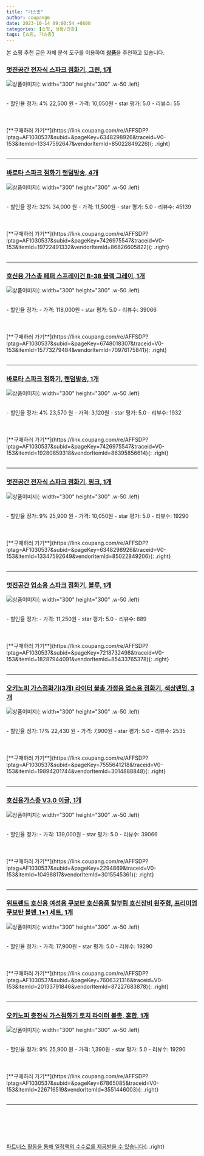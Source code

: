 ```yaml
---
title: "가스총"
author: coupang6
date: 2023-10-14 09:00:54 +0800
categories: [쇼핑, 생활/건강]
tags: [쇼핑, 가스총]
---
```


본 쇼핑 추천 글은 자체 분석 도구를 이용하여 [**상품**](https://link.coupang.com/a/bao1ui)을 추천하고 있습니다.

### [멋진공간 전자식 스파크 점화기, 그린, 1개](https://link.coupang.com/re/AFFSDP?lptag=AF1030537&subid=&pageKey=6348298926&traceid=V0-153&itemId=13347592647&vendorItemId=85022849226)

![상품이미지](https://thumbnail8.coupangcdn.com/thumbnails/remote/230x230ex/image/retail/images/2408507840580065-44a3e5a7-d3d5-4ab4-a3a0-fc3af3f8b952.jpg){: width="300" height="300" .w-50 .left}


<br>
- 할인율 정가: 4%  22,500   원
- 가격: 10,050원
- star 평가: 5.0
- 리뷰수: 55
<br>
<br>
<br>
<br>
[**구매하러 가기**](https://link.coupang.com/re/AFFSDP?lptag=AF1030537&subid=&pageKey=6348298926&traceid=V0-153&itemId=13347592647&vendorItemId=85022849226){: .right}
<br>
<br>

---

### [바로타 스파크 점화기 랜덤발송, 4개](https://link.coupang.com/re/AFFSDP?lptag=AF1030537&subid=&pageKey=7426975547&traceid=V0-153&itemId=19722491332&vendorItemId=86826605822)

![상품이미지](https://thumbnail9.coupangcdn.com/thumbnails/remote/230x230ex/image/retail/images/2023/08/09/10/0/6d5f6b0c-4304-45bc-8c82-2ab16bae54d1.jpg){: width="300" height="300" .w-50 .left}


<br>
- 할인율 정가: 32%  34,000   원
- 가격: 11,500원
- star 평가: 5.0
- 리뷰수: 45139
<br>
<br>
<br>
<br>
[**구매하러 가기**](https://link.coupang.com/re/AFFSDP?lptag=AF1030537&subid=&pageKey=7426975547&traceid=V0-153&itemId=19722491332&vendorItemId=86826605822){: .right}
<br>
<br>

---

### [호신용 가스총 페퍼 스프레이건 B-38 블랙 그레이, 1개](https://link.coupang.com/re/AFFSDP?lptag=AF1030537&subid=&pageKey=6748018307&traceid=V0-153&itemId=15773279484&vendorItemId=70976175841)

![상품이미지](https://thumbnail9.coupangcdn.com/thumbnails/remote/230x230ex/image/vendor_inventory/bff7/c26391bf95dcff0ffd8db3805e30c6996dc1fa5eea38b5a880b05a6a2018.jpg){: width="300" height="300" .w-50 .left}


<br>
- 할인율 정가: 
- 가격: 118,000원
- star 평가: 5.0
- 리뷰수: 39066
<br>
<br>
<br>
<br>
[**구매하러 가기**](https://link.coupang.com/re/AFFSDP?lptag=AF1030537&subid=&pageKey=6748018307&traceid=V0-153&itemId=15773279484&vendorItemId=70976175841){: .right}
<br>
<br>

---

### [바로타 스파크 점화기, 랜덤발송, 1개](https://link.coupang.com/re/AFFSDP?lptag=AF1030537&subid=&pageKey=7426975547&traceid=V0-153&itemId=19280859318&vendorItemId=86395856614)

![상품이미지](https://thumbnail8.coupangcdn.com/thumbnails/remote/230x230ex/image/retail/images/2023/06/27/9/3/a63331e2-5dba-47b4-98ce-fdf47c117e98.jpg){: width="300" height="300" .w-50 .left}


<br>
- 할인율 정가: 4%  23,570   원
- 가격: 3,120원
- star 평가: 5.0
- 리뷰수: 1932
<br>
<br>
<br>
<br>
[**구매하러 가기**](https://link.coupang.com/re/AFFSDP?lptag=AF1030537&subid=&pageKey=7426975547&traceid=V0-153&itemId=19280859318&vendorItemId=86395856614){: .right}
<br>
<br>

---

### [멋진공간 전자식 스파크 점화기, 핑크, 1개](https://link.coupang.com/re/AFFSDP?lptag=AF1030537&subid=&pageKey=6348298926&traceid=V0-153&itemId=13347592649&vendorItemId=85022849206)

![상품이미지](https://thumbnail9.coupangcdn.com/thumbnails/remote/230x230ex/image/vendor_inventory/602c/c7fc03379c848ad7e3f6c4bee562b60683c586a33405ed735ac191a42849.jpg){: width="300" height="300" .w-50 .left}


<br>
- 할인율 정가: 9%  25,900   원
- 가격: 10,050원
- star 평가: 5.0
- 리뷰수: 19290
<br>
<br>
<br>
<br>
[**구매하러 가기**](https://link.coupang.com/re/AFFSDP?lptag=AF1030537&subid=&pageKey=6348298926&traceid=V0-153&itemId=13347592649&vendorItemId=85022849206){: .right}
<br>
<br>

---

### [멋진공간 업소용 스파크 점화기, 블루, 1개](https://link.coupang.com/re/AFFSDP?lptag=AF1030537&subid=&pageKey=7218732498&traceid=V0-153&itemId=18287944091&vendorItemId=85433765378)

![상품이미지](https://thumbnail7.coupangcdn.com/thumbnails/remote/230x230ex/image/rs_quotation_api/g1iqmusp/10cd816536a7422e8864991a230b324b.jpg){: width="300" height="300" .w-50 .left}


<br>
- 할인율 정가: 
- 가격: 11,250원
- star 평가: 5.0
- 리뷰수: 889
<br>
<br>
<br>
<br>
[**구매하러 가기**](https://link.coupang.com/re/AFFSDP?lptag=AF1030537&subid=&pageKey=7218732498&traceid=V0-153&itemId=18287944091&vendorItemId=85433765378){: .right}
<br>
<br>

---

### [오키노피 가스점화기(3개) 라이터 불총 가정용 업소용 점화기, 색상랜덤, 3개](https://link.coupang.com/re/AFFSDP?lptag=AF1030537&subid=&pageKey=7555641218&traceid=V0-153&itemId=19894201744&vendorItemId=3014888848)

![상품이미지](https://thumbnail10.coupangcdn.com/thumbnails/remote/230x230ex/image/vendor_inventory/c831/a6520b8d61eccb5f72c1594f769bd6a08a8ad1fd9dec12f43cde47e3f83f.jpg){: width="300" height="300" .w-50 .left}


<br>
- 할인율 정가: 17%  22,430   원
- 가격: 7,900원
- star 평가: 5.0
- 리뷰수: 2535
<br>
<br>
<br>
<br>
[**구매하러 가기**](https://link.coupang.com/re/AFFSDP?lptag=AF1030537&subid=&pageKey=7555641218&traceid=V0-153&itemId=19894201744&vendorItemId=3014888848){: .right}
<br>
<br>

---

### [호신용가스총 V3.0 이글, 1개](https://link.coupang.com/re/AFFSDP?lptag=AF1030537&subid=&pageKey=2294869&traceid=V0-153&itemId=10498817&vendorItemId=3015545361)

![상품이미지](https://thumbnail8.coupangcdn.com/thumbnails/remote/230x230ex/image/product/image/vendoritem/2016/05/25/3015545361/26e67dad-3b9e-4c31-bba4-7fb428d49d68.jpg){: width="300" height="300" .w-50 .left}


<br>
- 할인율 정가: 
- 가격: 139,000원
- star 평가: 5.0
- 리뷰수: 39066
<br>
<br>
<br>
<br>
[**구매하러 가기**](https://link.coupang.com/re/AFFSDP?lptag=AF1030537&subid=&pageKey=2294869&traceid=V0-153&itemId=10498817&vendorItemId=3015545361){: .right}
<br>
<br>

---

### [위트렌드 호신용 여성용 쿠보탄 호신용품 칼부림 호신장비 원주형, 프리미엄 쿠보탄 볼펜_1+1 세트, 1개](https://link.coupang.com/re/AFFSDP?lptag=AF1030537&subid=&pageKey=7606321316&traceid=V0-153&itemId=20133791846&vendorItemId=87227683878)

![상품이미지](https://thumbnail7.coupangcdn.com/thumbnails/remote/230x230ex/image/vendor_inventory/08f3/49b8fcf269bf2a0a6f9d74384cfbc4049af424ce34c9f3b0f1ce7f80d896.jpg){: width="300" height="300" .w-50 .left}


<br>
- 할인율 정가: 
- 가격: 17,900원
- star 평가: 5.0
- 리뷰수: 19290
<br>
<br>
<br>
<br>
[**구매하러 가기**](https://link.coupang.com/re/AFFSDP?lptag=AF1030537&subid=&pageKey=7606321316&traceid=V0-153&itemId=20133791846&vendorItemId=87227683878){: .right}
<br>
<br>

---

### [오키노피 충전식 가스점화기 토치 라이터 불총, 혼합, 1개](https://link.coupang.com/re/AFFSDP?lptag=AF1030537&subid=&pageKey=67865085&traceid=V0-153&itemId=226716519&vendorItemId=3551446003)

![상품이미지](https://thumbnail7.coupangcdn.com/thumbnails/remote/230x230ex/image/vendor_inventory/0ac4/a2844aa8c3748f6984e878b4c7e920fc3e916cb3c31b2305bb480b5c3f74.jpg){: width="300" height="300" .w-50 .left}


<br>
- 할인율 정가: 9%  25,900   원
- 가격: 1,390원
- star 평가: 5.0
- 리뷰수: 19290
<br>
<br>
<br>
<br>
[**구매하러 가기**](https://link.coupang.com/re/AFFSDP?lptag=AF1030537&subid=&pageKey=67865085&traceid=V0-153&itemId=226716519&vendorItemId=3551446003){: .right}
<br>
<br>

---
<br><br><br><br><br> [파트너스 활동을 통해 일정액의 수수료를 제공받을 수 있습니다](https://link.coupang.com/a/bao1ui){: .right}